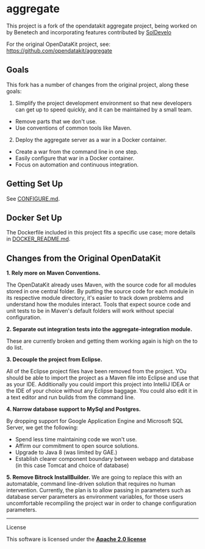 # aggregate

This project is a fork of the opendatakit aggregate project, being worked on by Benetech and incorporating features contributed by [SolDevelo](http://www.soldevelo.com/)

For the original OpenDataKit project, see:
https://github.com/opendatakit/aggregate

Goals
-----
This fork has a number of changes from the original project, along these goals:

1. Simplify the project development environment so that new developers can get up to speed quickly, and it can be maintained by a small team.
  + Remove parts that we don't use.
  + Use conventions of common tools like Maven.
2. Deploy the aggregate server as a war in a Docker container.
  + Create a war from the command line in one step.
  + Easily configure that war in a Docker container.
  + Focus on automation and continuous integration.

Getting Set Up
--------------
See [CONFIGURE.md](CONFIGURE.md).

Docker Set Up
-------------
The Dockerfile included in this project fits a specific use case; more details in [DOCKER_README.md](DOCKER_README.md).

Changes from the Original OpenDataKit
-------------------------------------

**1. Rely more on Maven Conventions.**

  The OpenDataKit already uses Maven, with the source code for all modules stored in one central folder.  By putting the source code for each module in its respective module directory, it's easier to track down problems and understand how the modules interact.  Tools that expect source code and unit tests to be in Maven's default folders will work without special configuration.
  
**2. Separate out integration tests into the aggregate-integration module.**

  These are currently broken and getting them working again is high on the to do list.

**3.  Decouple the project from Eclipse.**

  All of the Eclipse project files have been removed from the project.  YOu should be able to import the project as a Maven file into Eclipse and use that as your IDE.  Additionally you could import this project into IntelliJ IDEA or the IDE of your choice without any Eclipse baggage.  You could also edit it in a text editor and run builds from the command line.

**4. Narrow database support to MySql and Postgres.**

  By dropping support for Google Application Engine and Microsoft SQL Server, we get the following:
   + Spend less time maintaining code we won't use.
   + Affirm our commitment to open source solutions.
   + Upgrade to Java 8 (was limited by GAE.)
   + Establish clearer component boundary between webapp and database (in this case Tomcat and choice of database)

**5. Remove Bitrock InstallBuilder.**
  We are going to replace this with an automatable, command line-driven solution that requires no human intervention.  Currently, the plan is to allow passing in parameters such as database server parameters as environment variables, for those users uncomfortable recompiling the project war in order to change configuration parameters.

-------
License

This software is licensed under the [**Apache 2.0 license**](http://www.apache.org/licenses/LICENSE-2.0)

